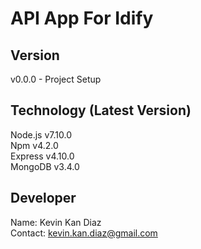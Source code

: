 # API App For Idify


## Version
v0.0.0 - Project Setup

## Technology (Latest Version)
Node.js v7.10.0 <br>
Npm v4.2.0 <br>
Express v4.10.0 <br>
MongoDB v3.4.0 <br>

## Developer
Name: Kevin Kan Diaz <br>
Contact: kevin.kan.diaz@gmail.com
